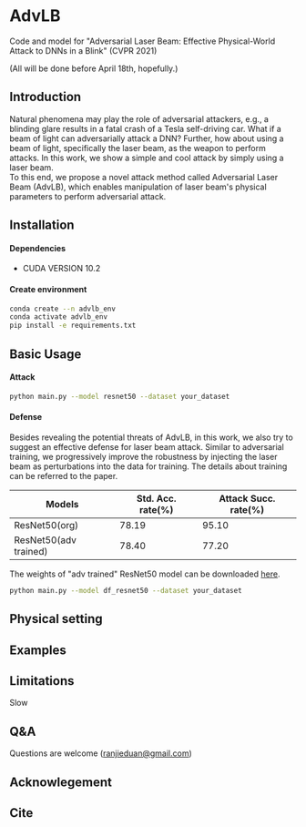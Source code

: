 # AdvLB
Code and model for "Adversarial Laser Beam: Effective Physical-World Attack to DNNs in a Blink" (CVPR 2021)


(All will be done before April 18th, hopefully.)
## Introduction
Natural phenomena may play the role of adversarial attackers, e.g., a blinding glare results in a fatal crash of a Tesla self-driving car.
What if a beam of light can adversarially attack a DNN? Further, how about using a beam of light, specifically the laser beam, as the weapon to perform attacks.
In this work, we show a simple and cool attack by simply using a laser beam.  
To this end, we propose a novel attack method called Adversarial Laser Beam (AdvLB), which enables manipulation of laser beam's physical parameters to perform adversarial attack.
## Installation
#### Dependencies
* CUDA VERSION 10.2
#### Create environment
```sh
conda create --n advlb_env
conda activate advlb_env
pip install -e requirements.txt
```
## Basic Usage
#### Attack
```sh
python main.py --model resnet50 --dataset your_dataset
```
#### Defense
Besides revealing the potential threats of AdvLB, in this work, we also try to suggest an effective defense for laser beam attack. Similar to adversarial training, we progressively improve the robustness by injecting the laser beam as perturbations into the data for training. The details about training can be referred to the paper.

Models | Std. Acc. rate(%) | Attack Succ. rate(%)
------------ | ------------- | -------------
ResNet50(org) | 78.19 | 95.10
ResNet50(adv trained) | 78.40 |77.20

The weights of "adv trained" ResNet50 model can be downloaded [here](https://drive.google.com/file/d/1HtwnsCFqKkoJoSSHo23BP90_ZCAVD_L7/view?usp=sharing).
```sh
python main.py --model df_resnet50 --dataset your_dataset
```
## Physical setting
## Examples
## Limitations
Slow
## Q&A
Questions are welcome (ranjieduan@gmail.com)
## Acknowlegement
## Cite
